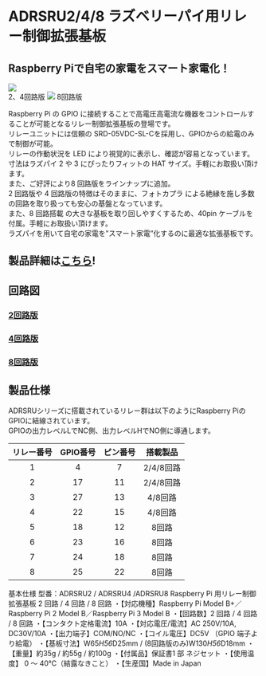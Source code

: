 # ADRSRU2/4/8 ラズベリーパイ用リレー制御拡張基板

## Raspberry Piで自宅の家電をスマート家電化！

![](https://bit-trade-one.co.jp/wp/wp-content/uploads/2018/04/06cb28334cdc87dfe2b63b0253b9cec1.png)  
2、4回路版
![](https://bit-trade-one.co.jp/wp/wp-content/uploads/2018/05/ADRSRU8-MAIN.png)
8回路版

Raspberry Pi の GPIO に接続することで高電圧高電流な機器をコントロールすることが可能となるリレー制御拡張基板の登場です。  
リレーユニットには信頼の SRD-05VDC-SL-Cを採用し、GPIOからの給電のみで制御が可能。  
リレーの作動状況を LED により視覚的に表示し、確認が容易となっています。  
寸法はラズパイ 2 や 3 にぴったりフィットの HAT サイズ。手軽にお取扱い頂けます。  
また、ご好評により8 回路版をラインナップに追加。  
2 回路版や 4 回路版の特徴はそのままに、フォトカプラ による絶縁を施し多数の回路を取り扱っても安心の基盤となっています。  
また、8 回路搭載 の大きな基板を取り回しやすくするため、40pin ケーブルを付属。手軽にお取扱い頂けます。  
ラズパイを用いて自宅の家電を”スマート家電”化するのに最適な拡張基板です。  

## 製品詳細は[こちら](https://bit-trade-one.co.jp/product/module/adrsru/)!

## 回路図

### [2回路版](https://github.com/bit-trade-one/ADRSRU2-RaspberryPi-Relay-Unit/blob/master/Schematics/raspi_relay2_schematics.pdf)
### [4回路版](https://github.com/bit-trade-one/ADRSRU-RaspberryPi-Relay-Unit/blob/master/Schematics/raspi_relay4_v21_schematics.pdf)
### [8回路版](https://github.com/bit-trade-one/ADRSRU-RaspberryPi-Relay-Unit/blob/master/Schematics/ADRSRU8_schematics.pdf)

## 製品仕様

ADRSRUシリーズに搭載されているリレー群は以下のようにRaspberry PiのGPIOに結線されています。  
GPIOの出力レベルLでNC側、出力レベルHでNO側に導通します。  

|リレー番号|GPIO番号|ピン番号|搭載製品|
|:-:|:-:|:-:|:-:|
|1|4|7|2/4/8回路|
|2|17|11|2/4/8回路|
|3|27|13|4/8回路|
|4|22|15|4/8回路|
|5|18|12|8回路|
|6|23|16|8回路|
|7|24|18|8回路|
|8|25|22|8回路|

基本仕様 
型番：ADRSRU2 / ADRSRU4 /ADRSRU8
Raspberry Pi 用リレー制御拡張基板 2 回路 / 4 回路 / 8 回路 
・【対応機種】Raspberry Pi Model B+／Raspberry Pi 2 Model B／Raspberry Pi 3 Model B 
・【回路数】2 回路 / 4 回路 / 8 回路
・【コンタクト定格電流】10A 
・【対応電圧/電流】AC 250V/10A, DC30V/10A 
・【出力端子】COM/NO/NC 
・【コイル電圧】DC5V （GPIO 端子より給電） 
・【基板寸法】W65*H56*D25mm / (8回路版のみ)W130*H56*D18mm
・【重量】約35g / 約55g / 約100g
・【付属品】保証書1 部 ネジセット 
・【使用温度】 0 ～ 40℃（結露なきこと） 
・【生産国】Made in Japan

